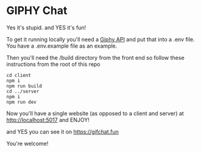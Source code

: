 # GIPHY Chat

Yes it's stupid. and YES it's fun!

To get it running locally you'll need a <a href="https://developers.giphy.com/">Giphy API</a> and put that into a .env file. You have a .env.example file as an example.

Then you'll need the /build directory from the front end so follow these instructions from the root of this repo

```
cd client
npm i
npm run build
cd ../server
npm i
npm run dev
```
Now you'll have a single website (as opposed to a client and server) at <a href="http://localhost:5017">http://localhost:5017</a> and ENJOY!

and YES you can see it on https://gifchat.fun 

You're welcome!
